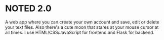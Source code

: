# NOTED 2.0 

A web app where you can create your own account and save, edit or delete your text files. Also there's a cute moon that stares at your mouse cursor at all times. I use HTML/CSS/JavaScript for frontend and Flask for backend.
